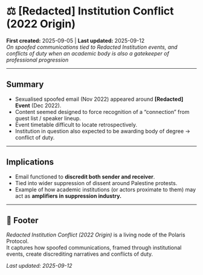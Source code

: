 # ⚖️ [Redacted] Institution Conflict (2022 Origin)  

**First created:** 2025-09-05 | **Last updated:** 2025-09-12  
*On spoofed communications tied to Redacted Institution events, and conflicts of duty when an academic body is also a gatekeeper of professional progression*  

---

## Summary  
- Sexualised spoofed email (Nov 2022) appeared around **[Redacted] Event** (Dec 2022).  
- Content seemed designed to force recognition of a “connection” from guest list / speaker lineup.  
- Event timetable difficult to locate retrospectively.  
- Institution in question also expected to be awarding body of degree → conflict of duty.  

---

## Implications  
- Email functioned to **discredit both sender and receiver**.  
- Tied into wider suppression of dissent around Palestine protests.  
- Example of how academic institutions (or actors proximate to them) may act as **amplifiers in suppression industry.**  

---

## 🏮 Footer  
*Redacted Institution Conflict (2022 Origin)* is a living node of the Polaris Protocol.  
It captures how spoofed communications, framed through institutional events, create discrediting narratives and conflicts of duty.  

_Last updated: 2025-09-12_
